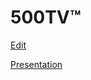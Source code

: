 # 500TV™
[Edit](https://www.canva.com/design/DAFhrpInCvo/pGvktGKKtBOB1Et6yXP1Gg/edit?analyticsCorrelationId=639beffd-6148-4cbd-bcda-aae4b8f487b7)

[Presentation](https://www.canva.com/design/DAFhrpInCvo/CWCxru114r0q3Flz67ERZQ/view#1)
